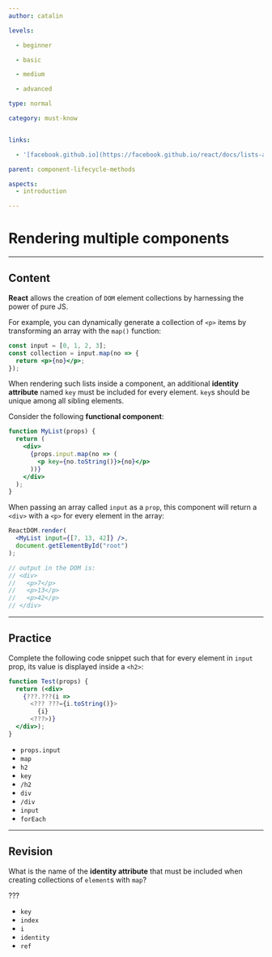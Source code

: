 ```yaml
---
author: catalin

levels:

  - beginner

  - basic

  - medium

  - advanced

type: normal

category: must-know


links:

  - '[facebook.github.io](https://facebook.github.io/react/docs/lists-and-keys.html){website}'

parent: component-lifecycle-methods

aspects:
  - introduction

---
```


# Rendering multiple components

---
## Content

**React** allows the creation of `DOM` element collections by harnessing the power of pure JS.

For example, you can dynamically generate a collection of `<p>` items by transforming an array with the `map()` function:
```jsx
const input = [0, 1, 2, 3];
const collection = input.map(no => {
  return <p>{no}</p>;
});
```

When rendering such lists inside a component, an additional **identity attribute** named `key` must be included for every element. `key`s should be unique among all sibling elements.

Consider the following **functional component**:
```jsx
function MyList(props) {
  return (
    <div>
      {props.input.map(no => (
        <p key={no.toString()}>{no}</p>
      ))}
    </div>
  );
}
```
When passing an array called `input` as a `prop`, this component will return a `<div>` with a `<p>` for every element in the array:
```jsx
ReactDOM.render(
  <MyList input={[7, 13, 42]} />,
  document.getElementById("root")
);

// output in the DOM is:
// <div>
//   <p>7</p>
//   <p>13</p>
//   <p>42</p>
// </div>
```

---
## Practice

Complete the following code snippet such that for every element in `input` prop, its value is displayed inside a `<h2>`:
```jsx
function Test(props) {
  return (<div>
    {???.???(i =>
      <??? ???={i.toString()}>
        {i}
      <???>)}
  </div>);
}
```


* `props.input`
* `map`
* `h2`
* `key`
* `/h2`
* `div`
* `/div`
* `input`
* `forEach`

---
## Revision

What is the name of the **identity attribute** that must be included when creating collections of `element`s with `map`?

???


* `key`
* `index`
* `i`
* `identity`
* `ref`


